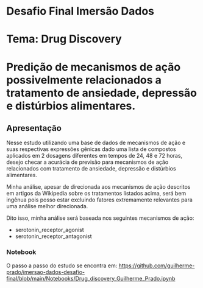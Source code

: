 
# Desafio Final Imersão Dados
# Tema: Drug Discovery
# Predição de mecanismos de ação possivelmente relacionados a tratamento de ansiedade, depressão e distúrbios alimentares.

## Apresentação 

Nesse estudo utilizando uma base de dados de mecanismos de ação e suas respectivas expressões gênicas dado uma lista de compostos aplicados em 2 dosagens diferentes em tempos de 24, 48 e 72 horas, desejo checar a acurácia de previsão para mecanismos de ação relacionados com tratamento de ansiedade, depressão e distúrbios alimentares.

Minha análise, apesar de direcionada aos mecanismos de ação descritos em artigos da Wikipedia sobre os tratamentos listados acima, será bem ingênua pois posso estar excluindo fatores extremamente relevantes para uma análise melhor direcionada.

Dito isso, minha análise será baseada nos seguintes mecanismos de ação:

* serotonin_receptor_agonist
* serotonin_receptor_antagonist

### Notebook
O passo a passo do estudo se encontra em: https://github.com/guilherme-prado/imersao-dados-desafio-final/blob/main/Notebooks/Drug_discovery_Guilherme_Prado.ipynb
